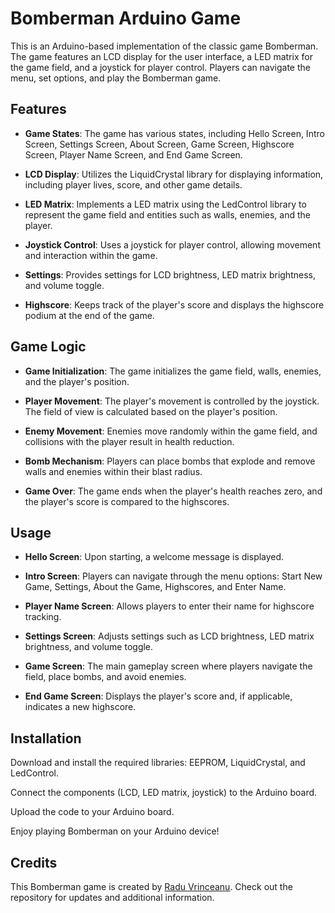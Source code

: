 # Bomberman Arduino Game
This is an Arduino-based implementation of the classic game Bomberman. The game features an LCD display for the user interface, a LED matrix for the game field, and a joystick for player control. Players can navigate the menu, set options, and play the Bomberman game.

## Features
- **Game States**: The game has various states, including Hello Screen, Intro Screen, Settings Screen, About Screen, Game Screen, Highscore Screen, Player Name Screen, and End Game Screen.

- **LCD Display**: Utilizes the LiquidCrystal library for displaying information, including player lives, score, and other game details.

- **LED Matrix**: Implements a LED matrix using the LedControl library to represent the game field and entities such as walls, enemies, and the player.

- **Joystick Control**: Uses a joystick for player control, allowing movement and interaction within the game.

- **Settings**: Provides settings for LCD brightness, LED matrix brightness, and volume toggle.

- **Highscore**: Keeps track of the player's score and displays the highscore podium at the end of the game.

## Game Logic
- **Game Initialization**: The game initializes the game field, walls, enemies, and the player's position.

- **Player Movement**: The player's movement is controlled by the joystick. The field of view is calculated based on the player's position.

- **Enemy Movement**: Enemies move randomly within the game field, and collisions with the player result in health reduction.

- **Bomb Mechanism**: Players can place bombs that explode and remove walls and enemies within their blast radius.

- **Game Over**: The game ends when the player's health reaches zero, and the player's score is compared to the highscores.

## Usage
- **Hello Screen**: Upon starting, a welcome message is displayed.

- **Intro Screen**: Players can navigate through the menu options: Start New Game, Settings, About the Game, Highscores, and Enter Name.

- **Player Name Screen**: Allows players to enter their name for highscore tracking.

- **Settings Screen**: Adjusts settings such as LCD brightness, LED matrix brightness, and volume toggle.

- **Game Screen**: The main gameplay screen where players navigate the field, place bombs, and avoid enemies.

- **End Game Screen**: Displays the player's score and, if applicable, indicates a new highscore.

## Installation
Download and install the required libraries: EEPROM, LiquidCrystal, and LedControl.

Connect the components (LCD, LED matrix, joystick) to the Arduino board.

Upload the code to your Arduino board.

Enjoy playing Bomberman on your Arduino device!

## Credits
This Bomberman game is created by [Radu Vrinceanu](https://www.linkedin.com/in/radu-vrinceanu/). Check out the repository for updates and additional information.
